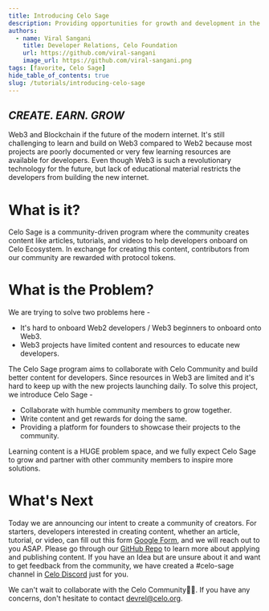 ```yaml
---
title: Introducing Celo Sage
description: Providing opportunities for growth and development in the Celo Community.
authors:
  - name: Viral Sangani
    title: Developer Relations, Celo Foundation
    url: https://github.com/viral-sangani
    image_url: https://github.com/viral-sangani.png
tags: [favorite, Celo Sage]
hide_table_of_contents: true
slug: /tutorials/introducing-celo-sage
---
```


## _CREATE. EARN. GROW_

Web3 and Blockchain if the future of the modern internet. It's still challenging to learn and build on Web3 compared to Web2 because most projects are poorly documented or very few learning resources are available for developers. Even though Web3 is such a revolutionary technology for the future, but lack of educational material restricts the developers from building the new internet.

<!--truncate-->

# What is it?

Celo Sage is a community-driven program where the community creates content like articles, tutorials, and videos to help developers onboard on Celo Ecosystem. In exchange for creating this content, contributors from our community are rewarded with protocol tokens.

# What is the Problem?

We are trying to solve two problems here -

- It's hard to onboard Web2 developers / Web3 beginners to onboard onto Web3.
- Web3 projects have limited content and resources to educate new developers.

The Celo Sage program aims to collaborate with Celo Community and build better content for developers. Since resources in Web3 are limited and it's hard to keep up with the new projects launching daily. To solve this project, we introduce Celo Sage -

- Collaborate with humble community members to grow together.
- Write content and get rewards for doing the same.
- Providing a platform for founders to showcase their projects to the community.

Learning content is a HUGE problem space, and we fully expect Celo Sage to grow and partner with other community members to inspire more solutions.

# What's Next

Today we are announcing our intent to create a community of creators. For starters, developers interested in creating content, whether an article, tutorial, or video, can fill out this form [Google Form](https://forms.gle/KBDs9kKC5ZzDG9oC9), and we will reach out to you ASAP. Please go through our [GitHub Repo](https://github.com/celo-org/celo-sage) to learn more about applying and publishing content. If you have an Idea but are unsure about it and want to get feedback from the community, we have created a #celo-sage channel in [Celo Discord](https://chat.celo.org/) just for you.

We can't wait to collaborate with the Celo Community💪🏼. If you have any concerns, don't hesitate to contact [devrel@celo.org](devrel@celo.org).
